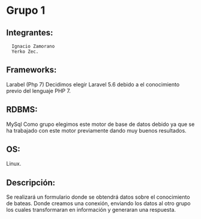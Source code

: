 # Grupo 1
## Integrantes:
      Ignacio Zamorano 
      Yerko Zec.
## Frameworks:
Larabel (Php 7)		Decidimos elegir Laravel 5.6 debido a el conocimiento previo del lenguaje PHP 7.
## RDBMS:
MySql	Como grupo elegimos este motor de base de datos debido ya que se ha trabajado con este motor previamente dando muy buenos resultados.
## OS:
Linux.		
## Descripción:
Se realizará un formulario donde se obtendrá datos sobre el conocimiento de bateas. Donde creamos una conexión, enviando los datos al otro grupo los cuales transformaran en información y generaran una respuesta.
